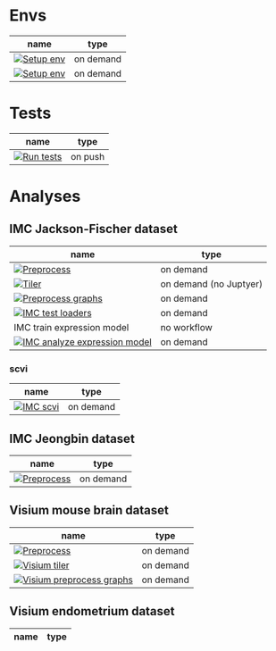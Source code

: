 # Envs
| name                                                                                                                                                         | type |
|--------------------------------------------------------------------------------------------------------------------------------------------------------------|---------|
| [![Setup env](https://github.com/PMBio/a/actions/workflows/setup_env.yaml/badge.svg)](https://github.com/PMBio/a/actions/workflows/setup_env.yaml)           | on demand |
| [![Setup env](https://github.com/PMBio/a/actions/workflows/setup_env_scvi.yaml/badge.svg)](https://github.com/PMBio/a/actions/workflows/setup_env_scvi.yaml) | on demand |
# Tests
| name | type |
|-------------|---------|
|[![Run tests](https://github.com/PMBio/a/actions/workflows/run_tests.yaml/badge.svg)](https://github.com/PMBio/a/actions/workflows/run_tests.yaml)| on push |

# Analyses
## IMC Jackson-Fischer dataset
| name | type |
|-----------------------------------------------------------------------|---------|
| [![Preprocess](https://github.com/PMBio/a/actions/workflows/imc_preprocess.yaml/badge.svg)](https://github.com/PMBio/a/actions/workflows/imc_preprocess.yaml)                                                          | on demand |
| [![Tiler](https://github.com/PMBio/a/actions/workflows/imc_tiler.yaml/badge.svg)](https://github.com/PMBio/a/actions/workflows/imc_tiler.yaml) | on demand (no Juptyer)|
| [![Preprocess graphs](https://github.com/PMBio/a/actions/workflows/imc_graphs.yaml/badge.svg)](https://github.com/PMBio/a/actions/workflows/imc_graphs.yaml) | on demand |
| [![IMC test loaders](https://github.com/PMBio/a/actions/workflows/imc_loaders.yaml/badge.svg)](https://github.com/PMBio/a/actions/workflows/imc_loaders.yaml) | on demand |
| IMC train expression model | no workflow |
| [![IMC analyze expression model](https://github.com/PMBio/a/actions/workflows/imc_analyze_expression_model.yaml/badge.svg)](https://github.com/PMBio/a/actions/workflows/imc_analyze_expression_model.yaml) | on demand |

### scvi
| name | type |
|-----------------------------------------------------------------------|---------|
| [![IMC scvi](https://github.com/PMBio/a/actions/workflows/imc_scvi.yaml/badge.svg)](https://github.com/PMBio/a/actions/workflows/imc_scvi.yaml) | on demand |

## IMC Jeongbin dataset
| name | type |
|-----------------------------------------------------------------------|---------|
| [![Preprocess](https://github.com/PMBio/a/actions/workflows/jeongbin_imc_preprocess.yaml/badge.svg)](https://github.com/PMBio/a/actions/workflows/jeongbin_imc_preprocess.yaml) | on demand |

## Visium mouse brain dataset
| name | type |
|-----------------------------------------------------------------------|---------|
| [![Preprocess](https://github.com/PMBio/a/actions/workflows/visium_preprocess.yaml/badge.svg)](https://github.com/PMBio/a/actions/workflows/visium_preprocess.yaml)                                                 | on demand |
| [![Visium tiler](https://github.com/PMBio/a/actions/workflows/visium_tiler.yaml/badge.svg)](https://github.com/PMBio/a/actions/workflows/visium_tiler.yaml) | on demand |
| [![Visium preprocess graphs](https://github.com/PMBio/a/actions/workflows/visium_graphs.yaml/badge.svg)](https://github.com/PMBio/a/actions/workflows/visium_graphs.yaml) | on demand |

## Visium endometrium dataset
| name | type |
|-----------------------------------------------------------------------|---------|
